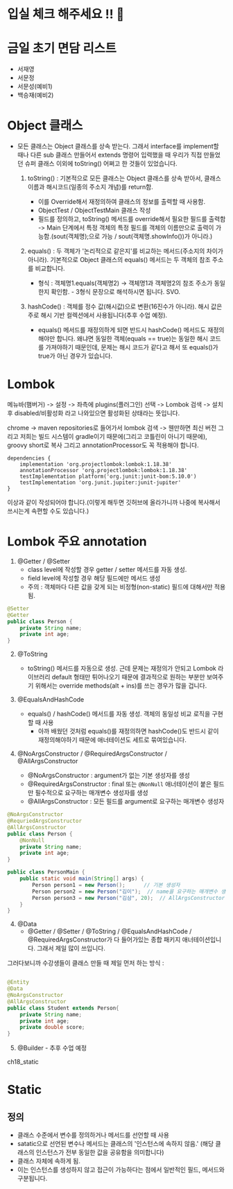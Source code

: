 # 입실 체크 해주세요 !! 💌
# 금일 초기 면담 리스트
- 서재영
- 서문정
- 서문성(예비1)
- 백승재(예비2)

# Object 클래스
- 모든 클래스는 Object 클래스를 상속 받는다. 그래서 interface를 implement할 때나 다른 sub 클래스 만들어서 extends 명령어 입력했을 때 우리가 직접 만들었던 슈퍼 클래스 이외에 toString() 어쩌고 한 것들이 있었습니다.
    1. toString() : 기본적으로 모든 클래스는 Object 클래스를 상속 받아서, 클래스 이름과 해시코드(일종의 주소지 개념)를 return함.
        - 이를 Override해서 재정의하여 클래스의 정보를 출력할 때 사용함.
        - ObjectTest / ObjectTestMain 클래스 작성
        - 필드를 정의하고, toString() 메서드를 override해서 필요한
            필드를 출력함 -> Main 단계에서 특정 객체의 특정 필드를 객체의 이름만으로 출력이 가능함.(sout(객체명);으로 가능 / sout(객체명.showInfo())가 아니라.)

    2. equals() : 두 객체가 '논리적으로 같은지'를 비교하는 메서드(주소지의 차이가 아니라). 기본적으로 Object 클래스의 equals() 메서드는 두 객체의 참조 주소를 비교합니다.
        - 형식 : 객체명1.equals(객체명2) -> 객체명1과 객체명2의 참조 주소가 동일한지 확인함. - 3형식 문장으로 해석하시면 됩니다. SVO.
    
    3. hashCode() : 객체를 정수 값(해시값)으로 변환(16진수가 아니라). 해시 값은 주로 해시 기반 컬렉션에서 사용됩니다(추후 수업 예정).
        - equals() 메서드를 재정의하게 되면 반드시 hashCode() 메서드도 재정의해야만 합니다. 왜냐면 동일한 객체(equals == true)는 동일한 해시 코드를 가져야하기 때문인데, 문제는 해시 코드가 같다고 해서 또 equals()가 true가 아닌 경우가 있습니다.


# Lombok
메뉴바(햄버거) -> 설정 -> 좌측에 plugins(플러그인) 선택 -> Lombok 검색 -> 설치 후
disabled/비활성화 라고 나와있으면 활성화된 상태라는 뜻입니다.

chrome -> maven repositories로 들어가서 lombok 검색 -> 웬만하면 최신 버전
그리고 저희는 빌드 시스템이 gradle이기 때문에(그리고 코틀린이 아니기 때문에), groovy short로 복사
그리고 annotationProcessor도 꼭 적용해야 합니다.

```
dependencies {
    implementation 'org.projectlombok:lombok:1.18.38'
    annotationProcessor 'org.projectlombok:lombok:1.18.38'
    testImplementation platform('org.junit:junit-bom:5.10.0')
    testImplementation 'org.junit.jupiter:junit-jupiter'
}
```
이상과 같이 작성되어야 합니다.(이렇게 해두면 깃허브에 올라가니까 나중에 복사해서 쓰시는게 속편할 수도 있습니다.)


# Lombok 주요 annotation
1. @Getter / @Setter
    - class level에 작성할 경우 getter / setter 메서드를 자동 생성.
    - field level에 작성할 경우 해당 필드에만 메서드 생성
    - 주의 : 객체마다 다른 값을 갖게 되는 비정형(non-static) 필드에 대해서만 적용됨.

```java
@Setter
@Getter
public class Person {
    private String name;
    private int age;
}
```

2. @ToString
    - toString() 메서드를 자동으로 생성. 근데 문제는 재정의가 안되고 Lombok 라이브러리 default 형태만 튀어나오기 때문에 결과적으로 원하는 부분만 보여주기 위해서는 override methods(alt + ins)를 쓰는 경우가 많을 겁니다.

3. @EqualsAndHashCode
    - equals() / hashCode() 메서드를 자동 생성. 객체의 동일성 비교 로직을 구현할 때 사용
        - 아까 배웠던 것처럼 equals()를 재정의하면 hashCode()도 반드시 같이 재정의해야하기 때문에 애너테이션도 세트로 묶여있습니다.

4. @NoArgsConstructor / @RequiredArgsConstructor / @AllArgsConstructor
    - @NoArgsConstructor : argument가 없는 기본 생성자를 생성
    - @RequiredArgsConstructor : final 또는 `@NonNull` 애너테이션이 붙은 필드만 필수적으로 요구하는 매개변수 생성자를 생성
    - @AllArgsConstructor : 모든 필드를 argument로 요구하는 매개변수 생성자
```java
@NoArgsConstructor
@RequriedArgsConstructor
@AllArgsConstructor
public class Person {
    @NonNull
    private String name;
    private int age;
}

public class PersonMain {
    public static void main(String[] args) {
        Person person1 = new Person();      // 기본 생성자
        Person person2 = new Person("김이");  // name을 요구하는 매개변수 생성자
        Person person3 = new Person("김삼", 20);  // AllArgsConstructor
    }
}
```

4. @Data 
    - @Getter / @Setter / @ToString / @EqualsAndHashCode / @RequiredArgsConstructor가 다 들어가있는 종합 패키지 애너테이션입니다. 그래서 제일 많이 쓰입니다.


그러다보니까 수강생들이 클래스 만들 때 제일 먼저 하는 방식 :
```java

@Entity
@Data
@NoArgsConstructor
@AllArgsConstructor
public class Student extends Person{
    private String name;
    private int age;
    private double score;
}
```

5. @Builder - 추후 수업 예정

ch18_static 

# Static

## 정의
- 클래스 수준에서 변수를 정의하거나 메서드를 선언할 때 사용
- satatic으로 선언된 변수나 메서드는 클래스의 '인스턴스에 속하지 않음.' (해당 클래스의 인스턴스가 전부 동일한 값을 공유함을 의미합니다)
- 클래스 자체에 속하게 됨.
- 이는 인스턴스를 생성하지 않고 접근이 가능하다는 점에서 일반적인 필드, 메서드와 구분됩니다.


